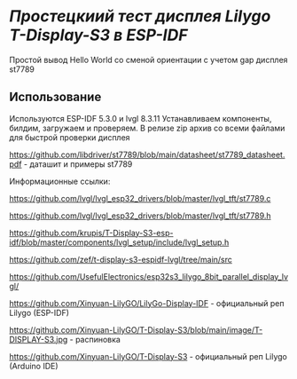 # _Простецкиий тест дисплея Lilygo T-Display-S3 в ESP-IDF_

Простой вывод Hello World со сменой ориентации с учетом gap дисплея st7789



## Использование
Используются ESP-IDF 5.3.0 и lvgl 8.3.11
Устанавливаем компоненты, билдим, загружаем и проверяем.
В релизе zip архив со всеми файлами для быстрой проверки дисплея

https://github.com/libdriver/st7789/blob/main/datasheet/st7789_datasheet.pdf - даташит и примеры st7789

Информационные ссылки:

https://github.com/lvgl/lvgl_esp32_drivers/blob/master/lvgl_tft/st7789.c

https://github.com/lvgl/lvgl_esp32_drivers/blob/master/lvgl_tft/st7789.h

https://github.com/krupis/T-Display-S3-esp-idf/blob/master/components/lvgl_setup/include/lvgl_setup.h

https://github.com/zef/t-display-s3-espidf-lvgl/tree/main/src

https://github.com/UsefulElectronics/esp32s3_lilygo_8bit_parallel_display_lvgl/

https://github.com/Xinyuan-LilyGO/LilyGo-Display-IDF - официальный реп Lilygo (ESP-IDF)

https://github.com/Xinyuan-LilyGO/T-Display-S3/blob/main/image/T-DISPLAY-S3.jpg - распиновка

https://github.com/Xinyuan-LilyGO/T-Display-S3 - официальный реп Lilygo (Arduino IDE)
